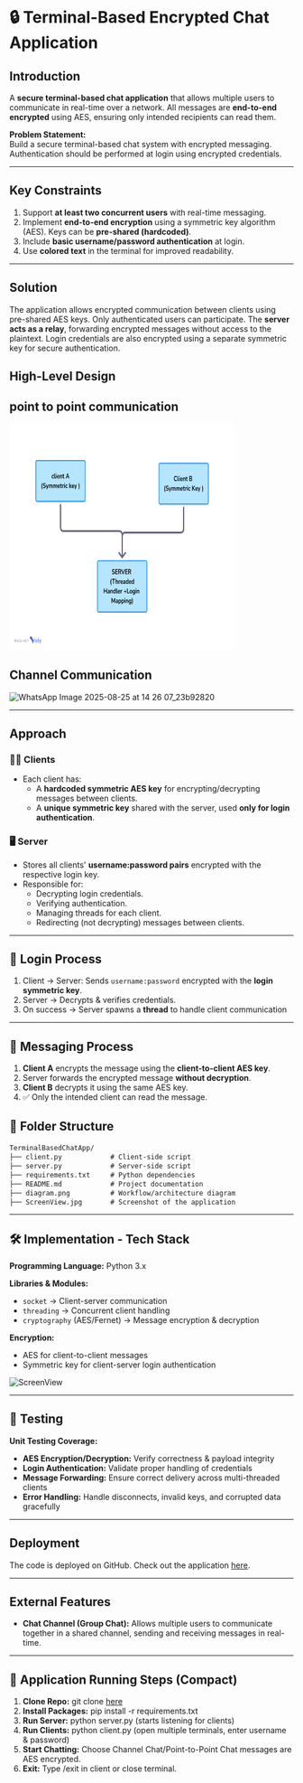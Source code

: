 # 🔒 Terminal-Based Encrypted Chat Application

## Introduction
A **secure terminal-based chat application** that allows multiple users to communicate in real-time over a network. All messages are **end-to-end encrypted** using AES, ensuring only intended recipients can read them.

**Problem Statement:**  
Build a secure terminal-based chat system with encrypted messaging. Authentication should be performed at login using encrypted credentials.

---

## Key Constraints
1. Support **at least two concurrent users** with real-time messaging.  
2. Implement **end-to-end encryption** using a symmetric key algorithm (AES). Keys can be **pre-shared (hardcoded)**.  
3. Include **basic username/password authentication** at login.  
4. Use **colored text** in the terminal for improved readability.  

---

## Solution
The application allows encrypted communication between clients using pre-shared AES keys. Only authenticated users can participate. The **server acts as a relay**, forwarding encrypted messages without access to the plaintext. Login credentials are also encrypted using a separate symmetric key for secure authentication.



## High-Level Design
## point to point communication 
<img src="diagram.png" alt="diagram" width="400" height="400">



## Channel Communication
![WhatsApp Image 2025-08-25 at 14 26 07_23b92820](https://github.com/user-attachments/assets/a854272f-72aa-4047-8888-32d0e2eed362)


---

## Approach

### 🧑‍💻 Clients
- Each client has:
  - A **hardcoded symmetric AES key** for encrypting/decrypting messages between clients.  
  - A **unique symmetric key** shared with the server, used **only for login authentication**.  

### 🖥️ Server
- Stores all clients' **username:password pairs** encrypted with the respective login key.  
- Responsible for:
  - Decrypting login credentials.  
  - Verifying authentication.  
  - Managing threads for each client.  
  - Redirecting (not decrypting) messages between clients.  

---

## 🔐 Login Process
1. Client → Server: Sends `username:password` encrypted with the **login symmetric key**.  
2. Server → Decrypts & verifies credentials.  
3. On success → Server spawns a **thread** to handle client communication  
---
## 💬 Messaging Process
1. **Client A** encrypts the message using the **client-to-client AES key**.  
2. Server forwards the encrypted message **without decryption**.  
3. **Client B** decrypts it using the same AES key.  
4. ✅ Only the intended client can read the message.  
## 📁 Folder Structure

```plaintext
TerminalBasedChatApp/
├── client.py            # Client-side script
├── server.py            # Server-side script
├── requirements.txt     # Python dependencies
├── README.md            # Project documentation
├── diagram.png          # Workflow/architecture diagram
├── ScreenView.jpg       # Screenshot of the application
```
---

## 🛠️ Implementation - Tech Stack

**Programming Language:** Python 3.x  

**Libraries & Modules:**  
- `socket` → Client-server communication  
- `threading` → Concurrent client handling  
- `cryptography` (AES/Fernet) → Message encryption & decryption  

**Encryption:**  
- AES for client-to-client messages  
- Symmetric key for client-server login authentication  

![ScreenView](https://github.com/user-attachments/assets/3f203857-efa5-4585-a15d-ea230796ba33)


---

## 🧪 Testing

**Unit Testing Coverage:**  
- **AES Encryption/Decryption:** Verify correctness & payload integrity  
- **Login Authentication:** Validate proper handling of credentials  
- **Message Forwarding:** Ensure correct delivery across multi-threaded clients  
- **Error Handling:** Handle disconnects, invalid keys, and corrupted data gracefully  

---

## Deployment

The code is deployed on GitHub. Check out the application [here](https://github.com/Geetanshi-jain/TerminalBasedChatApp).

---

## External Features
- **Chat Channel (Group Chat):** Allows multiple users to communicate together in a shared channel, sending and receiving messages in real-time.  

---

## 🚀 Application Running Steps (Compact)

1. **Clone Repo:** git clone [here](https://github.com/Geetanshi-jain/TerminalBasedChatApp)
2.  **Install Packages:** pip install -r requirements.txt
3. **Run Server:** python server.py (starts listening for clients)
4. **Run Clients:** python client.py (open multiple terminals, enter username & password)
5. **Start Chatting:** Choose Channel Chat/Point-to-Point Chat messages are AES encrypted.
6. **Exit:** Type /exit in client or close terminal. 


